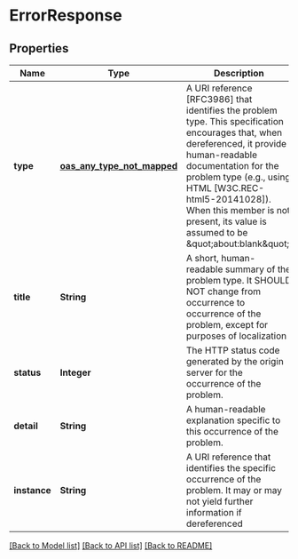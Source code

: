 # ErrorResponse
## Properties

| Name | Type | Description | Notes |
|------------ | ------------- | ------------- | -------------|
| **type** | [**oas_any_type_not_mapped**](.md) | A URI reference [RFC3986] that identifies the problem type.  This specification encourages that, when dereferenced, it provide human-readable documentation for the problem type (e.g., using HTML [W3C.REC-html5-20141028]).  When this member is not present, its value is assumed to be \&quot;about:blank\&quot;. | [optional] [default to null] |
| **title** | **String** | A short, human-readable summary of the problem type.  It SHOULD NOT change from occurrence to occurrence of the problem, except for purposes of localization | [optional] [default to null] |
| **status** | **Integer** | The HTTP status code generated by the origin server for the occurrence of the problem. | [optional] [default to null] |
| **detail** | **String** | A human-readable explanation specific to this occurrence of the problem. | [optional] [default to null] |
| **instance** | **String** | A URI reference that identifies the specific occurrence of the problem. It may or may not yield further information if dereferenced | [optional] [default to null] |

[[Back to Model list]](../README.md#documentation-for-models) [[Back to API list]](../README.md#documentation-for-api-endpoints) [[Back to README]](../README.md)

